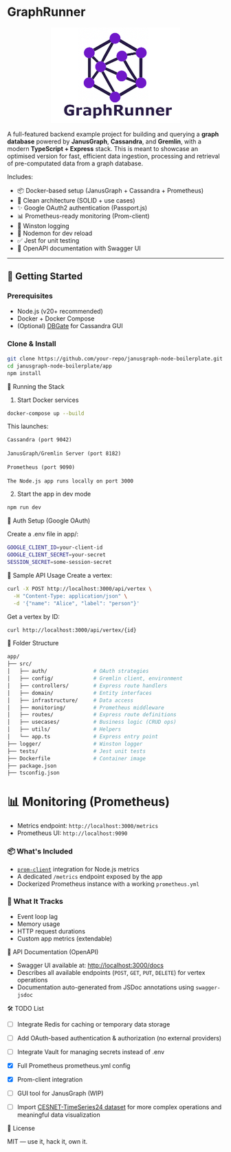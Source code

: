 # GraphRunner

<p align="center">
  <img src="graphrunner-logo.png" alt="GraphRunner Logo" width="300" />
</p>

A full-featured backend example project for building and querying a **graph database** powered by **JanusGraph**, **Cassandra**, and **Gremlin**, with a modern **TypeScript + Express** stack. This is meant to showcase an optimised version for fast, efficient data ingestion, processing and retrieval of pre-computated data from a graph database.

Includes:
- 📦 Docker-based setup (JanusGraph + Cassandra + Prometheus)
- 🧠 Clean architecture (SOLID + use cases)
- ✨ Google OAuth2 authentication (Passport.js)
- 📊 Prometheus-ready monitoring (Prom-client)
- 🐛 Winston logging
- 🔁 Nodemon for dev reload
- ✅ Jest for unit testing
- 📘 OpenAPI documentation with Swagger UI

---

## 🚀 Getting Started

### Prerequisites

- Node.js (v20+ recommended)
- Docker + Docker Compose
- (Optional) [DBGate](https://dbgate.org) for Cassandra GUI

### Clone & Install

```bash
git clone https://github.com/your-repo/janusgraph-node-boilerplate.git
cd janusgraph-node-boilerplate/app
npm install
```


🐳 Running the Stack
1. Start Docker services
```bash
docker-compose up --build
```

This launches:

    Cassandra (port 9042)

    JanusGraph/Gremlin Server (port 8182)

    Prometheus (port 9090)

    The Node.js app runs locally on port 3000

2. Start the app in dev mode
```bash
npm run dev
```

🔐 Auth Setup (Google OAuth)

Create a .env file in app/:
```bash
GOOGLE_CLIENT_ID=your-client-id
GOOGLE_CLIENT_SECRET=your-secret
SESSION_SECRET=some-session-secret
```

🧪 Sample API Usage
Create a vertex:
```bash
curl -X POST http://localhost:3000/api/vertex \
  -H "Content-Type: application/json" \
  -d '{"name": "Alice", "label": "person"}'
```

Get a vertex by ID:
```bash
curl http://localhost:3000/api/vertex/{id}
```

🧰 Folder Structure

```bash
app/
├── src/
│   ├── auth/               # OAuth strategies
│   ├── config/             # Gremlin client, environment
│   ├── controllers/        # Express route handlers
│   ├── domain/             # Entity interfaces
│   ├── infrastructure/     # Data access
│   ├── monitoring/         # Prometheus middleware
│   ├── routes/             # Express route definitions
│   ├── usecases/           # Business logic (CRUD ops)
│   ├── utils/              # Helpers
│   └── app.ts              # Express entry point
├── logger/                 # Winston logger
├── tests/                  # Jest unit tests
├── Dockerfile              # Container image
├── package.json
├── tsconfig.json
```

# 📊 Monitoring (Prometheus)

- Metrics endpoint: `http://localhost:3000/metrics`
- Prometheus UI: `http://localhost:9090`

### 📦 What's Included
- [`prom-client`](https://github.com/siimon/prom-client) integration for Node.js metrics
- A dedicated `/metrics` endpoint exposed by the app
- Dockerized Prometheus instance with a working `prometheus.yml`

### 🧠 What It Tracks
- Event loop lag
- Memory usage
- HTTP request durations
- Custom app metrics (extendable)

📘 API Documentation (OpenAPI)
- Swagger UI available at: [http://localhost:3000/docs](http://localhost:3000/docs)
- Describes all available endpoints (`POST`, `GET`, `PUT`, `DELETE`) for vertex operations
- Documentation auto-generated from JSDoc annotations using `swagger-jsdoc`

🛠 TODO List
- [ ] Integrate Redis for caching or temporary data storage

- [ ] Add OAuth-based authentication & authorization (no external providers)

- [ ] Integrate Vault for managing secrets instead of .env

- [x] Full Prometheus prometheus.yml config

- [x] Prom-client integration

- [ ] GUI tool for JanusGraph (WIP)

- [ ] Import [CESNET-TimeSeries24 dataset](https://zenodo.org/records/13382427) for more complex operations and meaningful data visualization


🧾 License

MIT — use it, hack it, own it.